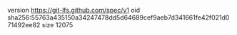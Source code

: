 version https://git-lfs.github.com/spec/v1
oid sha256:55763a435150a34247478dd5d64689cef9aeb7d341661fe42f021d071492ee82
size 12075
